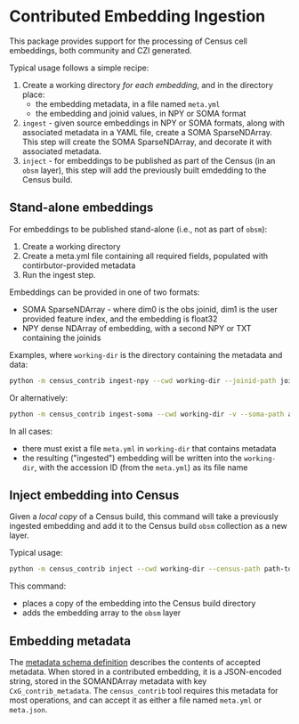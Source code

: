 
# Contributed Embedding Ingestion

This package provides support for the processing of Census cell embeddings, both community and CZI generated.

Typical usage follows a simple recipe:

1. Create a working directory _for each embedding_, and in the directory place:
   * the embedding metadata, in a file named `meta.yml`
   * the embedding and joinid values, in NPY or SOMA format
2. `ingest` - given source embeddings in NPY or SOMA formats, along with associated metadata in a YAML file, create a SOMA SparseNDArray. This step will create the SOMA SparseNDArray, and decorate it with associated metadata.
3. `inject` - for embeddings to be published as part of the Census (in an `obsm` layer), this step will add the previously built emdedding to the Census build.

## Stand-alone embeddings

For embeddings to be published stand-alone (i.e., not as part of `obsm`):

1. Create a working directory
2. Create a meta.yml file containing all required fields, populated with contirbutor-provided metadata
3. Run the ingest step.

Embeddings can be provided in one of two formats:

* SOMA SparseNDArray - where dim0 is the obs joinid, dim1 is the user provided feature index, and the embedding is float32
* NPY dense NDArray of embedding, with a second NPY or TXT containing the joinids

Examples, where `working-dir` is the directory containing the metadata and data:

```bash
python -m census_contrib ingest-npy --cwd working-dir --joinid-path joinids.npy --embedding-path embeddings.npy
```

Or alternatively:

```bash
python -m census_contrib ingest-soma --cwd working-dir -v --soma-path a-sparse-soma-array
```

In all cases:

* there must exist a file `meta.yml` in `working-dir` that contains metadata
* the resulting ("ingested") embedding will be written into the `working-dir`, with the accession ID (from the `meta.yml`) as its file name

## Inject embedding into Census

Given a _local copy_ of a Census build, this command will take a previously ingested embedding and add it to the Census build `obsm` collection as a new layer.

Typical usage:

```bash
python -m census_contrib inject --cwd working-dir --census-path path-to-census-build/soma
```

This command:

* places a copy of the embedding into the Census build directory
* adds the embedding array to the `obsm` layer

## Embedding metadata

The [metadata schema definition](embedding_metadata.md) describes the contents of accepted metadata. When stored in a contributed embedding, it is a JSON-encoded string, stored in the SOMANDArray metadata with key `CxG_contrib_metadata`. The `census_contrib` tool requires this metadata for most operations, and can accept it as either a file named `meta.yml` or `meta.json`.
